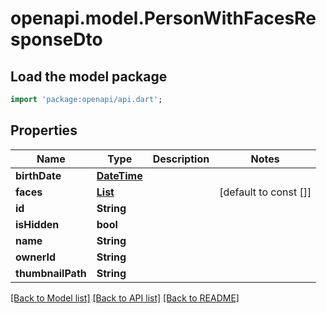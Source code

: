 # openapi.model.PersonWithFacesResponseDto

## Load the model package
```dart
import 'package:openapi/api.dart';
```

## Properties
Name | Type | Description | Notes
------------ | ------------- | ------------- | -------------
**birthDate** | [**DateTime**](DateTime.md) |  | 
**faces** | [**List<AssetFaceWithoutPersonResponseDto>**](AssetFaceWithoutPersonResponseDto.md) |  | [default to const []]
**id** | **String** |  | 
**isHidden** | **bool** |  | 
**name** | **String** |  | 
**ownerId** | **String** |  | 
**thumbnailPath** | **String** |  | 

[[Back to Model list]](../README.md#documentation-for-models) [[Back to API list]](../README.md#documentation-for-api-endpoints) [[Back to README]](../README.md)


